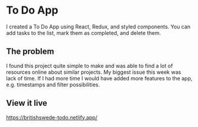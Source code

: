 # To Do App

I created a To Do App using React, Redux, and styled components. You can add tasks to the list, mark them as completed, and delete them.

## The problem

I found this project quite simple to make and was able to find a lot of resources online about similar projects. My biggest issue this week was lack of time. If I had more time I would have added more features to the app, e.g. timestamps and filter possibilities.

## View it live

https://britishswede-todo.netlify.app/
